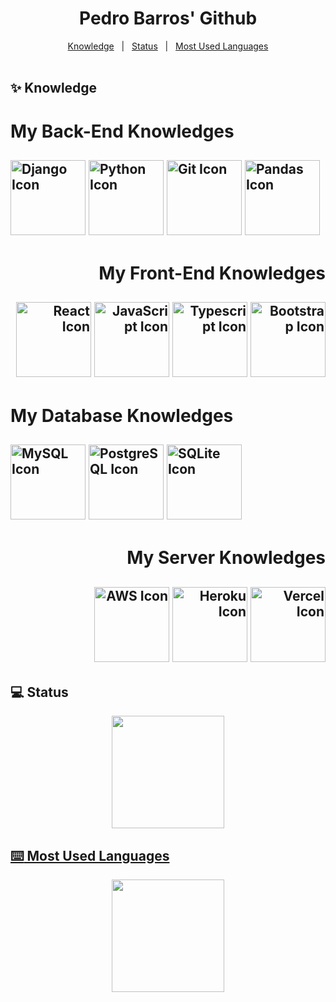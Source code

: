<div id="top" align="center">
  <h1>Pedro Barros' Github</h1>
</div>

<div align="center">
	<a href="#sparkles-knowledge">Knowledge</a> &#xa0; | &#xa0;
	<a href="#computer-status">Status</a> &#xa0; | &#xa0;
	<a href=#keyboard-most-used-languages>Most Used Languages</a>
</div>

<br>

## :sparkles: Knowledge ##

<div align="left">
	<h1>My Back-End Knowledges</h1>
	<h2>
		<img src="https://cdn.jsdelivr.net/gh/devicons/devicon/icons/django/django-plain-wordmark.svg" alt = "Django Icon" height= "120em"/>
        	<img src="https://cdn.jsdelivr.net/gh/devicons/devicon/icons/python/python-original-wordmark.svg" alt = "Python Icon" height = "120em"/>
		<img src="https://cdn.jsdelivr.net/gh/devicons/devicon/icons/git/git-plain-wordmark.svg" alt = "Git Icon" height = "120em"/>
		<img src="https://cdn.jsdelivr.net/gh/devicons/devicon/icons/pandas/pandas-original-wordmark.svg" alt = "Pandas Icon" height = "120em"/>
</div>        	
<div align = "right">
	<h1>My Front-End Knowledges</h1>
	<h2>
		<img src="https://cdn.jsdelivr.net/gh/devicons/devicon/icons/react/react-original-wordmark.svg" alt = "React Icon" height="120em"/>
		<img src="https://cdn.jsdelivr.net/gh/devicons/devicon/icons/javascript/javascript-original.svg" alt = "JavaScript Icon" height = "120em"/>
		<img src="https://cdn.jsdelivr.net/gh/devicons/devicon/icons/typescript/typescript-original.svg" alt = "Typescript Icon" height = "120em"/>
		<img src="https://cdn.jsdelivr.net/gh/devicons/devicon/icons/bootstrap/bootstrap-original-wordmark.svg" alt = "Bootstrap Icon" height = "120em"/>
	</h2>
</div>
<div align = "left">
	<h1>My Database Knowledges</h1>
	<h2>
		<img src="https://cdn.jsdelivr.net/gh/devicons/devicon/icons/mysql/mysql-original-wordmark.svg" alt = "MySQL Icon" height="120em"/>
		<img src="https://cdn.jsdelivr.net/gh/devicons/devicon/icons/postgresql/postgresql-original-wordmark.svg" alt = "PostgreSQL Icon" height="120em"/>
		<img src="https://cdn.jsdelivr.net/gh/devicons/devicon/icons/sqlite/sqlite-original-wordmark.svg" alt = "SQLite Icon" height = "120em"/>
	</h2>
<div align = "right">
	<h1>My Server Knowledges</h1>
	<h2>
        <img src="https://cdn.jsdelivr.net/gh/devicons/devicon/icons/amazonwebservices/amazonwebservices-original-wordmark.svg" alt = "AWS Icon" height="120em"/>
	    <img src="https://cdn.jsdelivr.net/gh/devicons/devicon/icons/heroku/heroku-plain-wordmark.svg" alt = "Heroku Icon" height = "120em"/>
	    <img src="https://cdn.jsdelivr.net/gh/devicons/devicon/icons/cmake/cmake-plain.svg" alt = "Vercel Icon" height = "120em"/>
	</h2>
</div>
	
## :computer: Status ##

<div align="center">
  <a href="https://github.com/pedrohrbarros">
  <img height="180em" src="https://github-readme-stats.vercel.app/api?username=pedrohrbarros&show_icons=true&theme=highcontrast&include_all_commits=true&count_private=true"/>
</div>
	
## :keyboard: Most Used Languages ##

<div align="center">
   <img height="180em" src="https://github-readme-stats.vercel.app/api/top-langs/?username=pedrohrbarros&layout=compact&langs_count=7&theme=highcontrast"/>
</div>
